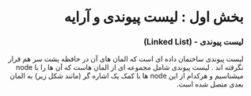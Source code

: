 <div dir="rtl">

# بخش اول : لیست پیوندی و آرایه
### لیست پیوندی - (Linked List)

لیست پیوندی ساختمان داده ای است که المان های آن در حافظه پشت سر هم قرار نگرفته اند
. لیست پیوندی شامل مجموعه ای از المان هاست که آن ها را با node میشناسیم و 
هرکدام از این node ها با کمک یک اشاره گر (مانند شکل زیر) به المان بعدی متصل شده است.

</div>
